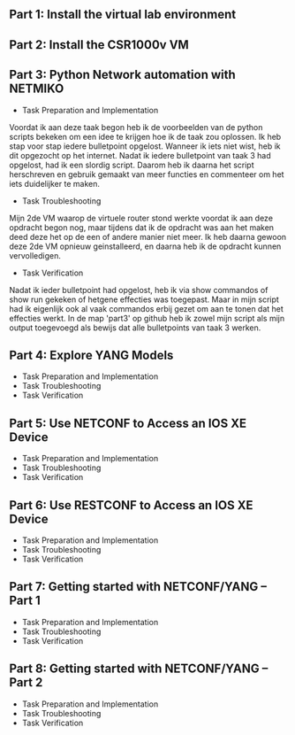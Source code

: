 ## Part 1: Install the virtual lab environment
## Part 2: Install the CSR1000v VM
## Part 3: Python Network automation with NETMIKO
* Task Preparation and Implementation

Voordat ik aan deze taak begon heb ik de voorbeelden van de python scripts bekeken om een idee te krijgen hoe ik de taak zou oplossen. Ik heb stap voor stap iedere bulletpoint opgelost. Wanneer ik iets niet wist, heb ik dit opgezocht op het internet. Nadat ik iedere bulletpoint van taak 3 had opgelost, had ik een slordig script. Daarom heb ik daarna het script herschreven en gebruik gemaakt van meer functies en commenteer om het iets duidelijker te maken.
* Task Troubleshooting

Mijn 2de VM waarop de virtuele router stond werkte voordat ik aan deze opdracht begon nog, maar tijdens dat ik de opdracht was aan het maken deed deze het op de een of andere manier niet meer. Ik heb daarna gewoon deze 2de VM opnieuw geinstalleerd, en daarna heb ik de opdracht kunnen vervolledigen.
* Task Verification

Nadat ik ieder bulletpoint had opgelost, heb ik via show commandos of show run gekeken of hetgene effecties was toegepast. Maar in mijn script had ik eigenlijk ook al vaak commandos erbij gezet om aan te tonen dat het effecties werkt. In de map 'part3' op github heb ik zowel mijn script als mijn output toegevoegd als bewijs dat alle bulletpoints van taak 3 werken.
## Part 4: Explore YANG Models
* Task Preparation and Implementation
* Task Troubleshooting
* Task Verification
## Part 5: Use NETCONF to Access an IOS XE Device
* Task Preparation and Implementation
* Task Troubleshooting
* Task Verification
## Part 6: Use RESTCONF to Access an IOS XE Device
* Task Preparation and Implementation
* Task Troubleshooting
* Task Verification
## Part 7: Getting started with NETCONF/YANG – Part 1
* Task Preparation and Implementation
* Task Troubleshooting
* Task Verification
## Part 8: Getting started with NETCONF/YANG – Part 2
* Task Preparation and Implementation
* Task Troubleshooting
* Task Verification
